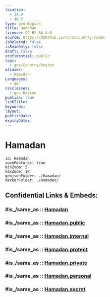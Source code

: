 ```yaml
---
location:
  - 34.9
  - 48.5
type: geo-Region
title: Hamadan
license: CC BY-SA 4.0
source: https://datahub.io/core/country-codes
isDeleted: false
isReadOnly: false
draft: false
confidential: public
tags:
  - geo/Country/Region
aliases:
  - Hamadan
Languages:
  - de
cssclasses:
  - geo-Region
publish: true
linkTitle:
keywords:
layout:
publishDate:
expiryDate:
---
```


# Hamadan

```leaflet
id: Hamadan
zoomFeatures: true 
minZoom: 2 
maxZoom: 18
geojsonFolder: ./Hamadan/
markerFolder: ./Hamadan/
```


## Confidential Links & Embeds: 

### #is_/same_as :: [Hamadan](/_Standards/Earth/Continent/Asia/Asia~West/Iran/provinces~Iran/Hamadan.md) 

### #is_/same_as :: [Hamadan.public](/_public/Earth/Continent/Asia/Asia~West/Iran/provinces~Iran/Hamadan.public.md) 

### #is_/same_as :: [Hamadan.internal](/_internal/Earth/Continent/Asia/Asia~West/Iran/provinces~Iran/Hamadan.internal.md) 

### #is_/same_as :: [Hamadan.protect](/_protect/Earth/Continent/Asia/Asia~West/Iran/provinces~Iran/Hamadan.protect.md) 

### #is_/same_as :: [Hamadan.private](/_private/Earth/Continent/Asia/Asia~West/Iran/provinces~Iran/Hamadan.private.md) 

### #is_/same_as :: [Hamadan.personal](/_personal/Earth/Continent/Asia/Asia~West/Iran/provinces~Iran/Hamadan.personal.md) 

### #is_/same_as :: [Hamadan.secret](/_secret/Earth/Continent/Asia/Asia~West/Iran/provinces~Iran/Hamadan.secret.md)

